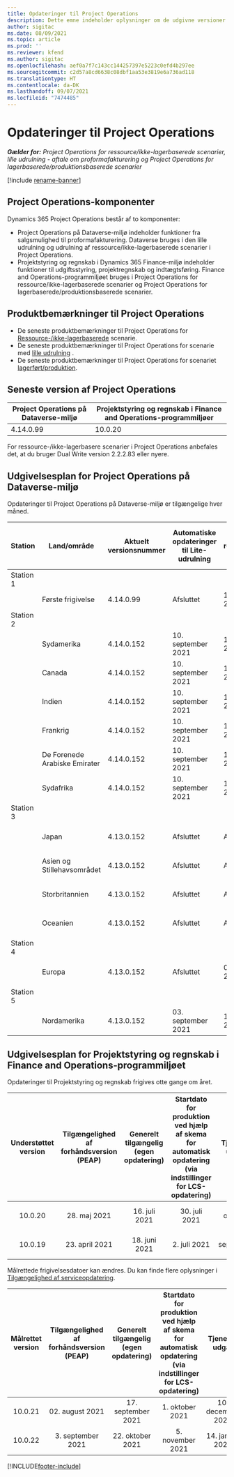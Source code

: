 ```yaml
---
title: Opdateringer til Project Operations
description: Dette emne indeholder oplysninger om de udgivne versioner af Dynamics 365 Project Operations.
author: sigitac
ms.date: 08/09/2021
ms.topic: article
ms.prod: ''
ms.reviewer: kfend
ms.author: sigitac
ms.openlocfilehash: aef0a7f7c143cc144257397e5223c0efd4b297ee
ms.sourcegitcommit: c2d57a8cd6638c08dbf1aa53e3819e6a736ad118
ms.translationtype: HT
ms.contentlocale: da-DK
ms.lasthandoff: 09/07/2021
ms.locfileid: "7474485"
---
```

# <a name="project-operations-updates"></a>Opdateringer til Project Operations

_**Gælder for:** Project Operations for ressource/ikke-lagerbaserede scenarier, lille udrulning - aftale om proformafakturering og Project Operations for lagerbaserede/produktionsbaserede scenarier_

[!include [rename-banner](~/includes/cc-data-platform-banner.md)]

## <a name="project-operations-components"></a>Project Operations-komponenter

Dynamics 365 Project Operations består af to komponenter:

- Project Operations på Dataverse-miljø indeholder funktioner fra salgsmulighed til proformafakturering. Dataverse bruges i den lille udrulning og udrulning af ressource/ikke-lagerbaserede scenarier i Project Operations.
- Projektstyring og regnskab i Dynamics 365 Finance-miljø indeholder funktioner til udgiftsstyring, projektregnskab og indtægtsføring. Finance and Operations-programmiljøet bruges i Project Operations for ressource/ikke-lagerbaserede scenarier og Project Operations for lagerbaserede/produktionsbaserede scenarier.

## <a name="project-operations-release-notes"></a>Produktbemærkninger til Project Operations
- De seneste produktbemærkninger til Project Operations for [Ressource-/ikke-lagerbaserede](whats-new-august-2021-resource-based.md) scenarie.
- De seneste produktbemærkninger til Project Operations for scenarie med [lille udrulning](../pro/whats-new/whats-new-august-2021-lite.md) .
- De seneste produktbemærkninger til Project Operations for scenariet [lagerført/produktion](../prod-pma/whats-new/whats-new-jul-2021-stocked.md).

## <a name="project-operations-latest-version"></a>Seneste version af Project Operations

| Project Operations på Dataverse-miljø | Projektstyring og regnskab i Finance and Operations-programmiljøer | 
| --- | --- |
| 4.14.0.99 | 10.0.20 |

For ressource-/ikke-lagerbasere scenarier i Project Operations anbefales det, at du bruger Dual Write version 2.2.2.83 eller nyere.

## <a name="release-schedule-for-project-operations-on-dataverse-environment"></a>Udgivelsesplan for Project Operations på Dataverse-miljø

Opdateringer til Project Operations på Dataverse-miljø er tilgængelige hver måned. 

| Station | Land/område | Aktuelt versionsnummer | Automatiske opdateringer til Lite-udrulning | Automatiske opdateringer til ressource-/ikke-lagerbaseret udrulning | Næste versionsnummer | Næste version er almindeligt tilgængelig |
|-----------|-----------------------|-----------------|--------------------|---------------------|---------------------|---------------------|
| Station 1 |   &nbsp;              |    &nbsp;       | &nbsp;             |      &nbsp;         |      &nbsp;         |      &nbsp;         |
|   &nbsp;  | Første frigivelse         |  4.14.0.99      | Afsluttet           | 10. september 2021  | TBD                 | 01. oktober 2021    |
| Station 2 |   &nbsp;              |    &nbsp;       | &nbsp;             |      &nbsp;         |      &nbsp;         |      &nbsp;         |
|   &nbsp;  | Sydamerika         |  4.14.0.152     | 10. september 2021 | 17. september 2021  | TBD                 | 01. oktober 2021    |
|    &nbsp; | Canada                |  4.14.0.152     | 10. september 2021 | 17. september 2021  | TBD                 | 01. oktober 2021    |
|   &nbsp;  | Indien                 |  4.14.0.152     | 10. september 2021 | 17. september 2021  | TBD                 | 01. oktober 2021    |
|   &nbsp;  | Frankrig                |  4.14.0.152     | 10. september 2021 | 17. september 2021  | TBD                 | 01. oktober 2021    |
|   &nbsp;  | De Forenede Arabiske Emirater  |  4.14.0.152     | 10. september 2021 | 17. september 2021  | TBD                 | 01. oktober 2021    |
|   &nbsp;  | Sydafrika          |  4.14.0.152     | 10. september 2021 | 17. september 2021  | TBD                 | 01. oktober 2021    |
| Station 3 |      &nbsp;           |     &nbsp;      |     &nbsp;         |      &nbsp;         |      &nbsp;         |      &nbsp;         |
|   &nbsp;  | Japan                 |  4.13.0.152     | Afsluttet           | Afsluttet            | 4.14.0.152          | 10. september 2021  |
|   &nbsp;  | Asien og Stillehavsområdet          |  4.13.0.152     | Afsluttet           | Afsluttet            | 4.14.0.152          | 10. september 2021  |
|   &nbsp;  | Storbritannien         |  4.13.0.152     | Afsluttet           | Afsluttet            | 4.14.0.152          | 10. september 2021  |
|   &nbsp;  | Oceanien               |  4.13.0.152     | Afsluttet           | Afsluttet            | 4.14.0.152          | 10. september 2021  |
| Station 4 |     &nbsp;            |     &nbsp;      |     &nbsp;         |      &nbsp;         |      &nbsp;         |      &nbsp;         |
|   &nbsp;  | Europa                |  4.13.0.152     | Afsluttet           | 03. september 2021  | 4.14.0.152          | 17. september 2021  |
| Station 5 |     &nbsp;            |     &nbsp;      |     &nbsp;         |      &nbsp;         |      &nbsp;         |      &nbsp;         |
|   &nbsp;  | Nordamerika         |  4.13.0.152     | 03. september 2021 | 10. september 2021  | 4.14.0.152          | 24. september 2021  |


## <a name="release-schedule-for-project-management-and-accounting-in-the-finance-and-operations-apps-environment"></a>Udgivelsesplan for Projektstyring og regnskab i Finance and Operations-programmiljøet

Opdateringer til Projektstyring og regnskab frigives otte gange om året.

|          Understøttet version          | Tilgængelighed af forhåndsversion (PEAP) | Generelt tilgængelig (egen opdatering) | Startdato for produktion ved hjælp af skema for automatisk opdatering (via indstillinger for LCS-opdatering) |   Tjeneste udgår   |
|:-------------------------:|:---------------------------:|:---------------------------------:|:--------------------------------------------------------------------:|:------------------:|
|          10.0.20          |         28. maj 2021        |           16. juli 2021           |                             30. juli 2021                             |  22. oktober 2021  |
|          10.0.19          |        23. april 2021       |            18. juni 2021           |                             2. juli 2021                             | 17. september 2021 |



Målrettede frigivelsesdatoer kan ændres. Du kan finde flere oplysninger i [Tilgængelighed af serviceopdatering](/dynamics365/fin-ops-core/fin-ops/get-started/public-preview-releases?toc=%2fdynamics365%2ffinance%2ftoc.json).

|          Målrettet version          | Tilgængelighed af forhåndsversion (PEAP) | Generelt tilgængelig (egen opdatering) | Startdato for produktion ved hjælp af skema for automatisk opdatering (via indstillinger for LCS-opdatering) |   Tjeneste udgår   |
|:-------------------------:|:---------------------------:|:---------------------------------:|:--------------------------------------------------------------------:|:------------------:|
|          10.0.21          |         02. august 2021     |           17. september 2021      |                             1. oktober 2021                           |  10. december 2021  |
|          10.0.22          |      3. september 2021      |          22. oktober 2021         |                           5. november 2021                           |  14. januar 2022  |

[!INCLUDE[footer-include](../includes/footer-banner.md)]
